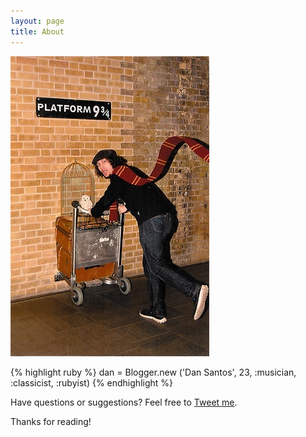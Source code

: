 ```yaml
---
layout: page
title: About
---
```



<img src="/public/pf934.jpg" class="container" />

<p>
{% highlight ruby %}
  dan = Blogger.new ('Dan Santos', 23, :musician, :classicist, :rubyist)
{% endhighlight %}
</p>

Have questions or suggestions? Feel free to <a href="https://twitter.com/canigetapickle" target="_blank">Tweet me</a>.

Thanks for reading!
